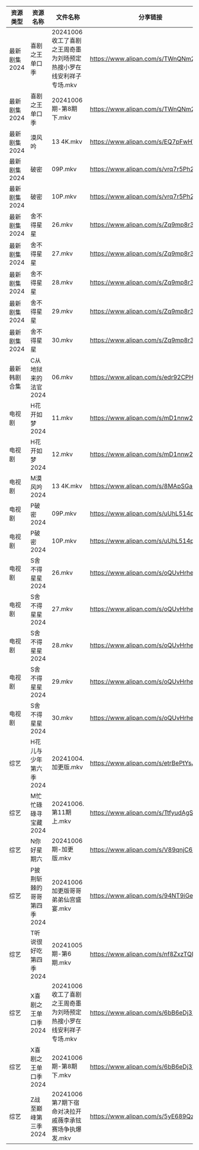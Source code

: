 | 资源类型     | 资源名称            | 文件名称                                    | 分享链接                                 | 更新时间                |
| -------- | --------------- | --------------------------------------- | ------------------------------------ | ------------------- |
| 最新剧集2024 | 喜剧之王单口季         | 20241006收工了喜剧之王周奇墨为刘旸预定热搜小罗在线安利祥子专场.mkv | https://www.alipan.com/s/TWnQNm2Ykqm | 2024-10-06 14:11:06 |
| 最新剧集2024 | 喜剧之王单口季         | 20241006期-第8期下.mkv                      | https://www.alipan.com/s/TWnQNm2Ykqm | 2024-10-06 16:13:57 |
| 最新剧集2024 | 漠风吟             | 13 4K.mkv                               | https://www.alipan.com/s/EQ7pFwHVauS | 2024-10-06 16:13:42 |
| 最新剧集2024 | 破密              | 09P.mkv                                 | https://www.alipan.com/s/vrq7r5Ph2cL | 2024-10-06 00:11:10 |
| 最新剧集2024 | 破密              | 10P.mkv                                 | https://www.alipan.com/s/vrq7r5Ph2cL | 2024-10-06 00:11:09 |
| 最新剧集2024 | 舍不得星星           | 26.mkv                                  | https://www.alipan.com/s/Zq9mp8r3xqm | 2024-10-06 20:11:40 |
| 最新剧集2024 | 舍不得星星           | 27.mkv                                  | https://www.alipan.com/s/Zq9mp8r3xqm | 2024-10-06 20:11:40 |
| 最新剧集2024 | 舍不得星星           | 28.mkv                                  | https://www.alipan.com/s/Zq9mp8r3xqm | 2024-10-06 20:11:40 |
| 最新剧集2024 | 舍不得星星           | 29.mkv                                  | https://www.alipan.com/s/Zq9mp8r3xqm | 2024-10-06 20:11:39 |
| 最新剧集2024 | 舍不得星星           | 30.mkv                                  | https://www.alipan.com/s/Zq9mp8r3xqm | 2024-10-06 20:11:39 |
| 最新韩剧合集   | C从地狱来的法官2024    | 06.mkv                                  | https://www.alipan.com/s/edr92CPHnET | 2024-10-06 00:05:22 |
| 电视剧      | H花开如梦2024       | 11.mkv                                  | https://www.alipan.com/s/mD1nnw28NML | 2024-10-06 20:05:49 |
| 电视剧      | H花开如梦2024       | 12.mkv                                  | https://www.alipan.com/s/mD1nnw28NML | 2024-10-06 20:05:48 |
| 电视剧      | M漠风吟2024        | 13 4K.mkv                               | https://www.alipan.com/s/8MApSGaqv51 | 2024-10-06 16:06:11 |
| 电视剧      | P破密2024         | 09P.mkv                                 | https://www.alipan.com/s/uUhL514p4K1 | 2024-10-06 00:06:26 |
| 电视剧      | P破密2024         | 10P.mkv                                 | https://www.alipan.com/s/uUhL514p4K1 | 2024-10-06 00:06:26 |
| 电视剧      | S舍不得星星2024      | 26.mkv                                  | https://www.alipan.com/s/oQUvHrheP72 | 2024-10-06 20:06:47 |
| 电视剧      | S舍不得星星2024      | 27.mkv                                  | https://www.alipan.com/s/oQUvHrheP72 | 2024-10-06 20:06:46 |
| 电视剧      | S舍不得星星2024      | 28.mkv                                  | https://www.alipan.com/s/oQUvHrheP72 | 2024-10-06 20:06:46 |
| 电视剧      | S舍不得星星2024      | 29.mkv                                  | https://www.alipan.com/s/oQUvHrheP72 | 2024-10-06 20:06:45 |
| 电视剧      | S舍不得星星2024      | 30.mkv                                  | https://www.alipan.com/s/oQUvHrheP72 | 2024-10-06 20:06:45 |
| 综艺       | H花儿与少年第六季2024   | 20241004.加更版.mkv                        | https://www.alipan.com/s/etrBePtYsJ7 | 2024-10-06 14:07:36 |
| 综艺       | M忙忙碌碌寻宝藏2024    | 20241006.第11期上.mkv                      | https://www.alipan.com/s/TtfyudAgS8v | 2024-10-06 16:08:00 |
| 综艺       | N你好星期六          | 20241006期-加更版.mkv                       | https://www.alipan.com/s/V89qnjC6T3z | 2024-10-06 16:08:13 |
| 综艺       | P披荆斩棘的哥哥第四季2024 | 20241006加更版哥哥弟弟仙宫盛宴.mkv                 | https://www.alipan.com/s/94NT9iGe94e | 2024-10-06 14:08:25 |
| 综艺       | T听说很好吃第四季2024   | 20241005期-第6期.mkv                       | https://www.alipan.com/s/nf8ZxzTQNmB | 2024-10-06 08:08:46 |
| 综艺       | X喜剧之王单口季2024    | 20241006收工了喜剧之王周奇墨为刘旸预定热搜小罗在线安利祥子专场.mkv | https://www.alipan.com/s/6bB6eDj37Y6 | 2024-10-06 14:09:31 |
| 综艺       | X喜剧之王单口季2024    | 20241006期-第8期下.mkv                      | https://www.alipan.com/s/6bB6eDj37Y6 | 2024-10-06 16:11:47 |
| 综艺       | Z战至巅峰第三季2024    | 20241006第7期下宿命对决拉开戚薇李承铉赛场争执爆发.mkv       | https://www.alipan.com/s/5yE689QzaiL | 2024-10-06 16:12:36 |
